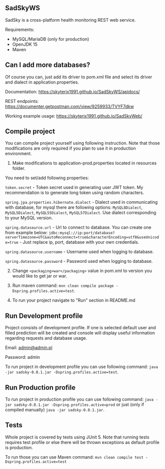 ## SadSkyWS
SadSky is a cross-platform health monitoring REST web service.

Requirements:
- MySQL/MariaDB (only for production)
- OpenJDK 15
- Maven

## Can I add more databases?
Of course you can, just add its driver to pom.xml file and select its driver and dialect in application.properties.

Documentation: https://skyterix1991.github.io/SadSkyWS/apidocs/

REST endpoints: https://documenter.getpostman.com/view/9259933/TVYF7dkw

Working example usage: https://skyterix1991.github.io/SadSkyWeb/

## Compile project
You can compile project yourself using following instruction.
Note that those modifications are only required if you plan to use it in production environment.

1. Make modifications to application-prod.properties located in resources folder.

You need to set/add following properties:

`token.secret` - Token secret used in generating user JWT token. My recommendation is to generate long token using random characters.

`spring.jpa.properties.hibernate.dialect` - Dialect used in communicating with database, for mysql there are following options: `MySQL8Dialect`, `MySQL5Dialect`, `MySQL55Dialect`, `MySQL57Dialect`. Use dialect corresponding to your MySQL version.

`spring.datasource.url` - Url to connect to database. You can create one from example below:
`jdbc:mysql://ip:port/database?serverTimezone=UTC&autoReconnect=true&characterEncoding=utf8&useUnicode=true` - Just replace ip, port, database with your own credentials.

`spring.datasource.username` - Username used when logging to database.

`spring.datasource.password` - Password used when logging to database.

2. Change `<packaging>war</packaging>` value in pom.xml to version you would like to get jar or war.

3. Run maven command: `mvn clean compile package -Dspring.profiles.active=test`.

4. To run your project navigate to "Run" section in README.md 

## Run Development profile
Project consists of development profile.
If one is selected default user and filled prediction will be created and console will display useful information regarding requests and database usage.

Email: admin@admin.pl

Password: admin

To run project in development profile you can use following command: `java -jar sadsky-0.0.1.jar -Dspring.profiles.active=test`.

## Run Production profile
To run project in production profile you can use following command: `java -jar sadsky-0.0.1.jar -Dspring.profiles.active=prod` or just (only if compiled manually) `java -jar sadsky-0.0.1.jar`.

## Tests
Whole project is covered by tests using JUnit 5.
Note that running tests requires test profile or else there will be thrown exceptions as default profile is production.

To run those you can use Maven command: `mvn clean compile test -Dspring.profiles.active=test`